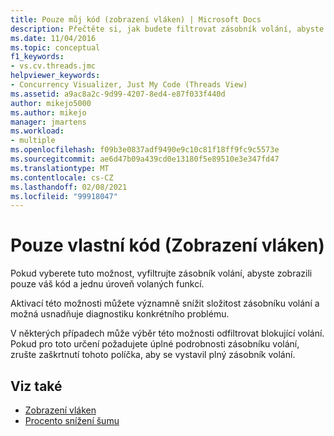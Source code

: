 ```yaml
---
title: Pouze můj kód (zobrazení vláken) | Microsoft Docs
description: Přečtěte si, jak budete filtrovat zásobník volání, abyste zobrazili pouze kód a jednu úroveň volaných funkcí, pokud vyberete možnost Pouze můj kód.
ms.date: 11/04/2016
ms.topic: conceptual
f1_keywords:
- vs.cv.threads.jmc
helpviewer_keywords:
- Concurrency Visualizer, Just My Code (Threads View)
ms.assetid: a9ac8a2c-9d99-4207-8ed4-e87f033f440d
author: mikejo5000
ms.author: mikejo
manager: jmartens
ms.workload:
- multiple
ms.openlocfilehash: f09b3e0837adf9490e9c10c81f18ff9fc9c5573e
ms.sourcegitcommit: ae6d47b09a439cd0e13180f5e89510e3e347fd47
ms.translationtype: MT
ms.contentlocale: cs-CZ
ms.lasthandoff: 02/08/2021
ms.locfileid: "99918047"
---
```

# <a name="just-my-code-threads-view"></a>Pouze vlastní kód (Zobrazení vláken)
Pokud vyberete tuto možnost, vyfiltrujte zásobník volání, abyste zobrazili pouze váš kód a jednu úroveň volaných funkcí.

 Aktivací této možnosti můžete významně snížit složitost zásobníku volání a možná usnadňuje diagnostiku konkrétního problému.

 V některých případech může výběr této možnosti odfiltrovat blokující volání. Pokud pro toto určení požadujete úplné podrobnosti zásobníku volání, zrušte zaškrtnutí tohoto políčka, aby se vystavil plný zásobník volání.

## <a name="see-also"></a>Viz také
- [Zobrazení vláken](../profiling/threads-view-parallel-performance.md)
- [Procento snížení šumu](../profiling/noise-reduction-percentage.md)